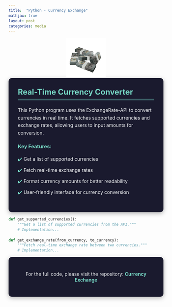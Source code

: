 ```yaml
---
title:  "Python - Currency Exchange"
mathjax: true
layout: post
categories: media
---
```

<div align="center">
    
<img src="../assets/images/spinning-money-transparent.gif" />

</div>

<div style="background-color: #1a1a2e; color: #EAECEE; padding: 30px; border-radius: 10px; box-shadow: 0 4px 15px rgba(0, 0, 0, 0.3);">
    <h2 style="margin-top: 0; font-size: 1.8em; color: #76D7C4; border-bottom: 2px solid #76D7C4; padding-bottom: 10px;">Real-Time Currency Converter</h2>
    <p style="line-height: 1.6; font-size: 1.1em;">This Python program uses the ExchangeRate-API to convert currencies in real time. It fetches supported currencies and exchange rates, allowing users to input amounts for conversion.</p>

 <h3 style="color: #76D7C4; margin-top: 20px;">Key Features:</h3>
    <ul style="list-style-type: none; padding: 0;">
        <li style="color: #EAECEE; font-size: 1.1em; padding: 5px 0; position: relative;">
            <span style="color: #76D7C4;">✔️</span> Get a list of supported currencies
        </li>
        <li style="color: #EAECEE; font-size: 1.1em; padding: 5px 0; position: relative;">
            <span style="color: #76D7C4;">✔️</span> Fetch real-time exchange rates
        </li>
        <li style="color: #EAECEE; font-size: 1.1em; padding: 5px 0; position: relative;">
            <span style="color: #76D7C4;">✔️</span> Format currency amounts for better readability
        </li>
        <li style="color: #EAECEE; font-size: 1.1em; padding: 5px 0; position: relative;">
            <span style="color: #76D7C4;">✔️</span> User-friendly interface for currency conversion
        </li>
    </ul>
</div>


```python
def get_supported_currencies():
    """Get a list of supported currencies from the API."""
    # Implementation...

def get_exchange_rate(from_currency, to_currency):
    """Fetch real-time exchange rate between two currencies."""
    # Implementation...
```

<div style="background-color: #1a1a2e; color: #EAECEE; padding: 30px; border-radius: 10px; box-shadow: 0 4px 15px rgba(0, 0, 0, 0.3); text-align: center;">
    <p style="font-size: 1.1em;">
        For the full code, please visit the repository: 
        <a href="https://github.com/6cox9/Python-CurrencyConvertor/" target="_blank" style="color: #76D7C4; text-decoration: none; font-weight: bold;">Currency Exchange</a>
    </p>
</div>
